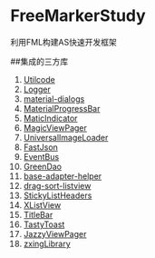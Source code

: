 # FreeMarkerStudy
利用FML构建AS快速开发框架

##集成的三方库
1. [Utilcode](https://github.com/Blankj/AndroidUtilCode)
2. [Logger](https://github.com/orhanobut/logger)
3. [material-dialogs](https://github.com/afollestad/material-dialogs)
4. [MaterialProgressBar](https://github.com/DreaminginCodeZH/MaterialProgressBar)
5. [MaticIndicator](https://github.com/hackware1993/MagicIndicator)
6. [MagicViewPager](https://github.com/hongyangAndroid/MagicViewPager)
7. [UniversalImageLoader](https://github.com/nostra13/Android-Universal-Image-Loader)
8. [FastJson](https://github.com/alibaba/fastjson)
9. [EventBus](https://github.com/greenrobot/EventBus)
10. [GreenDao](https://github.com/greenrobot/greenDAO)
11. [base-adapter-helper](https://github.com/JoanZapata/base-adapter-helper)
12. [drag-sort-listview](https://github.com/bauerca/drag-sort-listview)
13. [StickyListHeaders](https://github.com/emilsjolander/StickyListHeaders)
14. [XListView](https://github.com/Maxwin-z/XListView-Android)
15. [TitleBar](https://github.com/bacy/titlebar)
16. [TastyToast](https://github.com/yadav-rahul/TastyToast)
17. [JazzyViewPager](https://github.com/jfeinstein10/JazzyViewPager)
18. [zxingLibrary](https://github.com/yipianfengye/android-zxingLibrary)